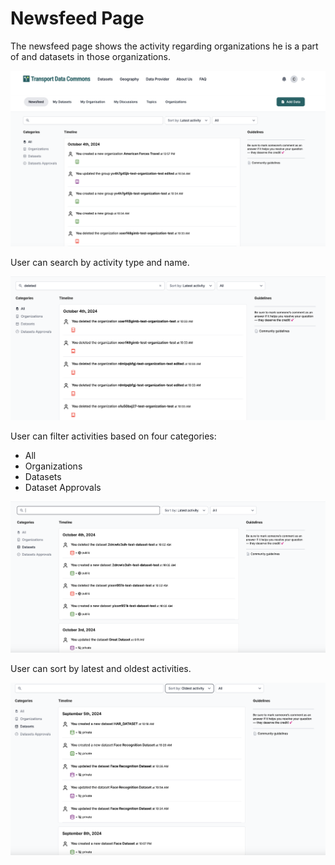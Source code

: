 # Newsfeed Page

The newsfeed page shows the activity regarding organizations he is a part of and datasets in those organizations.

![NewsFeed Page](page.png)

User can search by activity type and name.

![Search](search.png)

User can filter activities based on four categories:

- All
- Organizations
- Datasets
- Dataset Approvals

![Filter](filter.png)

User can sort by latest and oldest activities.

![Sort](sort.png)
